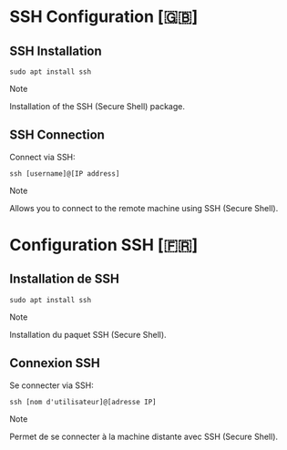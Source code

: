 # SSH Configuration [🇬🇧]

## SSH Installation
```
sudo apt install ssh
```
> [!note]
> Installation of the SSH (Secure Shell) package.

## SSH Connection
Connect via SSH: 
```
ssh [username]@[IP address]
```
>[!note]
>Allows you to connect to the remote machine using SSH (Secure Shell).

# Configuration SSH [🇫🇷]

## Installation de SSH
```
sudo apt install ssh
```
> [!note]
Installation du paquet SSH (Secure Shell).


## Connexion SSH
Se connecter via SSH: 
```
ssh [nom d'utilisateur]@[adresse IP]
```
>[!note]
>Permet de se connecter à la machine distante avec SSH (Secure Shell).
